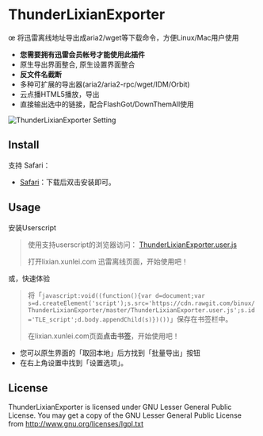 ThunderLixianExporter
=====================
œ
将迅雷离线地址导出成aria2/wget等下载命令，方便Linux/Mac用户使用

* **您需要拥有迅雷会员帐号才能使用此插件**
* 原生导出界面整合, 原生设置界面整合
* **反文件名截断**
* 多种可扩展的导出器(aria2/aria2-rpc/wget/IDM/Orbit)
* 云点播HTML5播放，导出
* 直接输出选中的链接，配合FlashGot/DownThemAll使用

![ThunderLixianExporter Setting](https://github.com/binux/ThunderLixianExporter/raw/master/ThunderLixianExporter.png)

Install
-----

支持 Safari：

* [Safari](https://raw.githubusercontent.com/masterhou/ThunderLixianExporter/master/safari/ThunderExporter.safariextz)：下载后双击安装即可。

Usage
-----

安装Userscript

> 使用支持userscript的浏览器访问： [ThunderLixianExporter.user.js](https://github.com/binux/ThunderLixianExporter/raw/master/ThunderLixianExporter.user.js)
> 
> 打开lixian.xunlei.com 迅雷离线页面，开始使用吧！<br />

或，快速体验

> 将「`javascript:void((function(){var d=document;var s=d.createElement('script');s.src='https://cdn.rawgit.com/binux/ThunderLixianExporter/master/ThunderLixianExporter.user.js';s.id='TLE_script';d.body.appendChild(s)})())`」保存在书签栏中。
> 
> 在lixian.xunlei.com页面**点击书签**，开始使用吧！<br />


* 您可以原生界面的「取回本地」后方找到「批量导出」按钮
* 在右上角设置中找到「设置选项」。

License
-------
ThunderLixianExporter is licensed under GNU Lesser General Public License.
You may get a copy of the GNU Lesser General Public License from http://www.gnu.org/licenses/lgpl.txt
